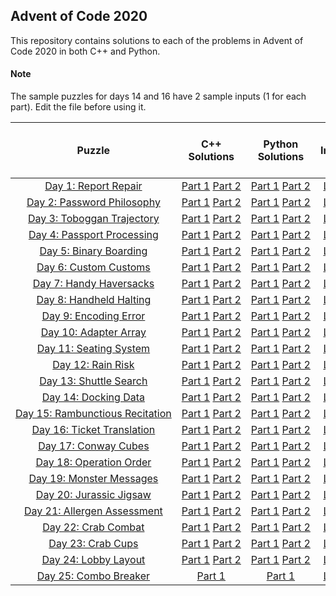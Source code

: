 ## Advent of Code 2020 ##

This repository contains solutions to each of the problems in Advent of Code 2020 in both C++ and Python.

#### Note ####
The sample puzzles for days 14 and 16 have 2 sample inputs (1 for each part). Edit the file before using it.

|Puzzle|C++ Solutions|Python Solutions|Input|Sample Input|Puzzle page with solutions|
|:---:|:---:|:---:|:---:|:---:|:---:|
| <nobr> [Day 1: Report Repair](https://adventofcode.com/2020/day/1) </nobr> | <nobr> [Part 1](/cpp/day_01a.cpp) [Part 2](/cpp/day_01b.cpp) </nobr> |[Part 1](/python/day_01a.py) [Part 2](/python/day_01b.py)|[Link](/input/day_01_input)|[Link](/sample_input/day_01_sample_input)|[Link](/puzzles/day_01_puzzle)|
| <nobr> [Day 2: Password Philosophy](https://adventofcode.com/2020/day/2) </nobr> | <nobr> [Part 1](/cpp/day_02a.cpp) [Part 2](/cpp/day_02b.cpp) </nobr> | <nobr> [Part 1](/python/day_02a.py) [Part 2](/python/day_02b.py) </nobr> |[Link](/input/day_02_input)|[Link](/sample_input/day_02_sample_input)|[Link](/puzzles/day_02_puzzle)|
| <nobr> [Day 3: Toboggan Trajectory](https://adventofcode.com/2020/day/3) </nobr> | <nobr> [Part 1](/cpp/day_03a.cpp) [Part 2](/cpp/day_03b.cpp) </nobr> | <nobr> [Part 1](/python/day_03a.py) [Part 2](/python/day_03b.py) </nobr> |[Link](/input/day_03_input)|[Link](/sample_input/day_03_sample_input)|[Link](/puzzles/day_03_puzzle)|
| <nobr> [Day 4: Passport Processing](https://adventofcode.com/2020/day/4) </nobr> | <nobr> [Part 1](/cpp/day_04a.cpp) [Part 2](/cpp/day_04b.cpp) </nobr> | <nobr> [Part 1](/python/day_04a.py) [Part 2](/python/day_04b.py) </nobr> |[Link](/input/day_04_input)|[Link](/sample_input/day_04_sample_input)|[Link](/puzzles/day_04_puzzle)|
| <nobr> [Day 5: Binary Boarding](https://adventofcode.com/2020/day/5) </nobr> | <nobr> [Part 1](/cpp/day_05a.cpp) [Part 2](/cpp/day_05b.cpp) </nobr> | <nobr> [Part 1](/python/day_05a.py) [Part 2](/python/day_05b.py) </nobr> |[Link](/input/day_05_input)|[Link](/sample_input/day_05_sample_input)|[Link](/puzzles/day_05_puzzle)|
| <nobr> [Day 6: Custom Customs](https://adventofcode.com/2020/day/6) </nobr> | <nobr> [Part 1](/cpp/day_06a.cpp) [Part 2](/cpp/day_06b.cpp) </nobr> | <nobr> [Part 1](/python/day_06a.py) [Part 2](/python/day_06b.py) </nobr> |[Link](/input/day_06_input)|[Link](/sample_input/day_06_sample_input)|[Link](/puzzles/day_06_puzzle)|
| <nobr> [Day 7: Handy Haversacks](https://adventofcode.com/2020/day/7) </nobr> | <nobr> [Part 1](/cpp/day_07a.cpp) [Part 2](/cpp/day_07b.cpp) </nobr> | <nobr> [Part 1](/python/day_07a.py) [Part 2](/python/day_07b.py) </nobr> |[Link](/input/day_07_input)|[Link](/sample_input/day_07_sample_input)|[Link](/puzzles/day_07_puzzle)|
| <nobr> [Day 8: Handheld Halting](https://adventofcode.com/2020/day/8) </nobr> | <nobr> [Part 1](/cpp/day_08a.cpp) [Part 2](/cpp/day_08b.cpp) </nobr> | <nobr> [Part 1](/python/day_08a.py) [Part 2](/python/day_08b.py) </nobr> |[Link](/input/day_08_input)|[Link](/sample_input/day_08_sample_input)|[Link](/puzzles/day_08_puzzle)|
| <nobr> [Day 9: Encoding Error](https://adventofcode.com/2020/day/9) </nobr> | <nobr> [Part 1](/cpp/day_09a.cpp) [Part 2](/cpp/day_09b.cpp) </nobr> | <nobr> [Part 1](/python/day_09a.py) [Part 2](/python/day_09b.py) </nobr> |[Link](/input/day_09_input)|[Link](/sample_input/day_09_sample_input)|[Link](/puzzles/day_09_puzzle)|
| <nobr> [Day 10: Adapter Array](https://adventofcode.com/2020/day/10) </nobr> | <nobr> [Part 1](/cpp/day_10a.cpp) [Part 2](/cpp/day_10b.cpp) </nobr> | <nobr> [Part 1](/python/day_10a.py) [Part 2](/python/day_10b.py) </nobr> |[Link](/input/day_10_input)|[Link](/sample_input/day_10_sample_input)|[Link](/puzzles/day_10_puzzle)|
| <nobr> [Day 11: Seating System](https://adventofcode.com/2020/day/11) </nobr> | <nobr> [Part 1](/cpp/day_11a.cpp) [Part 2](/cpp/day_11b.cpp) </nobr> | <nobr> [Part 1](/python/day_11a.py) [Part 2](/python/day_11b.py) </nobr> |[Link](/input/day_11_input)|[Link](/sample_input/day_11_sample_input)|[Link](/puzzles/day_11_puzzle)|
| <nobr> [Day 12: Rain Risk](https://adventofcode.com/2020/day/12) </nobr> | <nobr> [Part 1](/cpp/day_12a.cpp) [Part 2](/cpp/day_12b.cpp) </nobr> | <nobr> [Part 1](/python/day_12a.py) [Part 2](/python/day_12b.py) </nobr> |[Link](/input/day_12_input)|[Link](/sample_input/day_12_sample_input)|[Link](/puzzles/day_12_puzzle)|
| <nobr> [Day 13: Shuttle Search](https://adventofcode.com/2020/day/13) </nobr> | <nobr> [Part 1](/cpp/day_13a.cpp) [Part 2](/cpp/day_13b.cpp) </nobr> | <nobr> [Part 1](/python/day_13a.py) [Part 2](/python/day_13b.py) </nobr> |[Link](/input/day_13_input)|[Link](/sample_input/day_13_sample_input)|[Link](/puzzles/day_13_puzzle)|
| <nobr> [Day 14: Docking Data](https://adventofcode.com/2020/day/14) </nobr> | <nobr> [Part 1](/cpp/day_14a.cpp) [Part 2](/cpp/day_14b.cpp) </nobr> | <nobr> [Part 1](/python/day_14a.py) [Part 2](/python/day_14b.py) </nobr> |[Link](/input/day_14_input)|[Link](/sample_input/day_14_sample_input)|[Link](/puzzles/day_14_puzzle)|
| <nobr> [Day 15: Rambunctious Recitation](https://adventofcode.com/2020/day/15) </nobr> | <nobr> [Part 1](/cpp/day_15a.cpp) [Part 2](/cpp/day_15b.cpp) </nobr> | <nobr> [Part 1](/python/day_15a.py) [Part 2](/python/day_15b.py) </nobr> |[Link](/input/day_15_input)|[Link](/sample_input/day_15_sample_input)|[Link](/puzzles/day_15_puzzle)|
| <nobr> [Day 16: Ticket Translation](https://adventofcode.com/2020/day/16) </nobr> | <nobr> [Part 1](/cpp/day_16a.cpp) [Part 2](/cpp/day_16b.cpp) </nobr> | <nobr> [Part 1](/python/day_16a.py) [Part 2](/python/day_16b.py) </nobr> |[Link](/input/day_16_input)|[Link](/sample_input/day_16_sample_input)|[Link](/puzzles/day_16_puzzle)|
| <nobr> [Day 17: Conway Cubes](https://adventofcode.com/2020/day/17) </nobr> | <nobr> [Part 1](/cpp/day_17a.cpp) [Part 2](/cpp/day_17b.cpp) </nobr> | <nobr> [Part 1](/python/day_17a.py) [Part 2](/python/day_17b.py) </nobr> |[Link](/input/day_17_input)|[Link](/sample_input/day_17_sample_input)|[Link](/puzzles/day_17_puzzle)|
| <nobr> [Day 18: Operation Order](https://adventofcode.com/2020/day/18) </nobr> | <nobr> [Part 1](/cpp/day_18a.cpp) [Part 2](/cpp/day_18b.cpp) </nobr> | <nobr> [Part 1](/python/day_18a.py) [Part 2](/python/day_18b.py) </nobr> |[Link](/input/day_18_input)|[Link](/sample_input/day_18_sample_input)|[Link](/puzzles/day_18_puzzle)|
| <nobr> [Day 19: Monster Messages](https://adventofcode.com/2020/day/19) </nobr> | <nobr> [Part 1](/cpp/day_19a.cpp) [Part 2](/cpp/day_19b.cpp) </nobr> | <nobr> [Part 1](/python/day_19a.py) [Part 2](/python/day_19b.py) </nobr> |[Link](/input/day_19_input)|[Link](/sample_input/day_19_sample_input)|[Link](/puzzles/day_19_puzzle)|
| <nobr> [Day 20: Jurassic Jigsaw](https://adventofcode.com/2020/day/20) </nobr> | <nobr> [Part 1](/cpp/day_20a.cpp) [Part 2](/cpp/day_20b.cpp) </nobr> | <nobr> [Part 1](/python/day_20a.py) [Part 2](/python/day_20b.py) </nobr> |[Link](/input/day_20_input)|[Link](/sample_input/day_20_sample_input)|[Link](/puzzles/day_20_puzzle)|
| <nobr> [Day 21: Allergen Assessment](https://adventofcode.com/2020/day/21) </nobr> | <nobr> [Part 1](/cpp/day_21a.cpp) [Part 2](/cpp/day_21b.cpp) </nobr> | <nobr> [Part 1](/python/day_21a.py) [Part 2](/python/day_21b.py) </nobr> |[Link](/input/day_21_input)|[Link](/sample_input/day_21_sample_input)|[Link](/puzzles/day_21_puzzle)|
| <nobr> [Day 22: Crab Combat](https://adventofcode.com/2020/day/22) </nobr> | <nobr> [Part 1](/cpp/day_22a.cpp) [Part 2](/cpp/day_22b.cpp) </nobr> | <nobr> [Part 1](/python/day_22a.py) [Part 2](/python/day_22b.py) </nobr> |[Link](/input/day_22_input)|[Link](/sample_input/day_22_sample_input)|[Link](/puzzles/day_22_puzzle)|
| <nobr> [Day 23: Crab Cups](https://adventofcode.com/2020/day/23) </nobr> | <nobr> [Part 1](/cpp/day_23a.cpp) [Part 2](/cpp/day_23b.cpp) </nobr> | <nobr> [Part 1](/python/day_23a.py) [Part 2](/python/day_23b.py) </nobr> |[Link](/input/day_23_input)|[Link](/sample_input/day_23_sample_input)|[Link](/puzzles/day_23_puzzle)|
| <nobr> [Day 24: Lobby Layout](https://adventofcode.com/2020/day/24) </nobr> | <nobr> [Part 1](/cpp/day_24a.cpp) [Part 2](/cpp/day_24b.cpp) </nobr> | <nobr> [Part 1](/python/day_24a.py) [Part 2](/python/day_24b.py) </nobr> |[Link](/input/day_24_input)|[Link](/sample_input/day_24_sample_input)|[Link](/puzzles/day_24_puzzle)|
| <nobr> [Day 25: Combo Breaker](https://adventofcode.com/2020/day/25) </nobr> | <nobr> [Part 1](/cpp/day_25.cpp) </nobr> | <nobr> [Part 1](/python/day_25.py) </nobr> |[Link](/input/day_25_input)|[Link](/sample_input/day_25_sample_input)|[Link](/puzzles/day_25_puzzle)|
